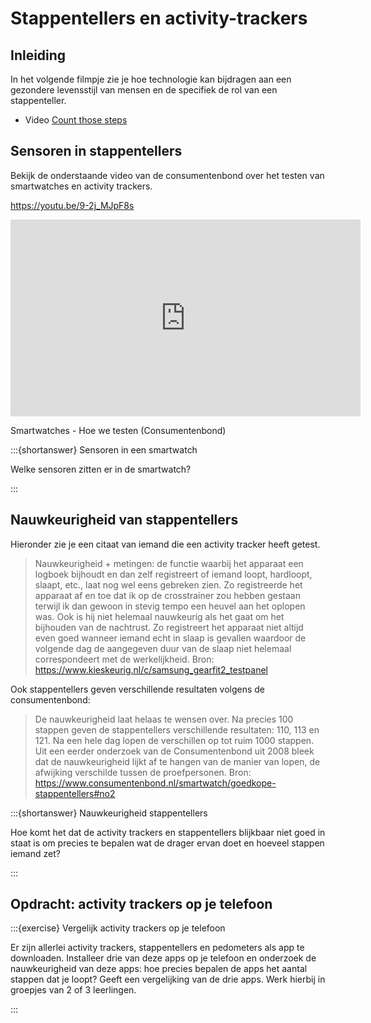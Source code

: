 # Stappentellers en activity-trackers

## Inleiding

In het volgende filmpje zie je hoe technologie kan bijdragen aan een gezondere levensstijl van mensen en de specifiek de rol van een stappenteller.

* Video [Count those steps](https://tv.theiet.org/Index.html?videoid=7300)

## Sensoren in stappentellers

Bekijk de onderstaande video van de consumentenbond over het testen van smartwatches en activity trackers.

https://youtu.be/9-2j_MJpF8s

<iframe width="560" height="315" src="https://www.youtube.com/embed/9-2j_MJpF8s" title="YouTube video player" frameborder="0" allow="accelerometer; autoplay; clipboard-write; encrypted-media; gyroscope; picture-in-picture; web-share" allowfullscreen></iframe>

Smartwatches - Hoe we testen (Consumentenbond)

:::{shortanswer} Sensoren in een smartwatch

Welke sensoren zitten er in de smartwatch?

:::

## Nauwkeurigheid van stappentellers

Hieronder zie je een citaat van iemand die een activity tracker heeft getest.

> Nauwkeurigheid + metingen: de functie waarbij het apparaat een logboek bijhoudt en dan zelf registreert of iemand loopt, hardloopt, slaapt, etc., laat nog wel eens gebreken zien. Zo registreerde het apparaat af en toe dat ik op de crosstrainer zou hebben gestaan terwijl ik dan gewoon in stevig tempo een heuvel aan het oplopen was. Ook is hij niet helemaal nauwkeurig als het gaat om het bijhouden van de nachtrust. Zo registreert het apparaat niet altijd even goed wanneer iemand echt in slaap is gevallen waardoor de volgende dag de aangegeven duur van de slaap niet helemaal correspondeert met de werkelijkheid. 
> Bron: https://www.kieskeurig.nl/c/samsung_gearfit2_testpanel

Ook stappentellers geven verschillende resultaten volgens de consumentenbond:

> De nauwkeurigheid laat helaas te wensen over. Na precies 100 stappen geven de stappentellers verschillende resultaten: 110, 113 en 121. Na een hele dag lopen de verschillen op tot ruim 1000 stappen. Uit een eerder onderzoek van de Consumentenbond uit 2008 bleek dat de nauwkeurigheid lijkt af te hangen van de manier van lopen, de afwijking verschilde tussen de proefpersonen. 
> Bron: https://www.consumentenbond.nl/smartwatch/goedkope-stappentellers#no2


:::{shortanswer} Nauwkeurigheid stappentellers

Hoe komt het dat de activity trackers en stappentellers blijkbaar niet goed in staat is om precies te bepalen wat de drager ervan doet en hoeveel stappen iemand zet?

:::

## Opdracht: activity trackers op je telefoon

:::{exercise} Vergelijk activity trackers op je telefoon

Er zijn allerlei activity trackers, stappentellers en pedometers als app te downloaden. Installeer drie van deze apps op je telefoon en onderzoek de nauwkeurigheid van deze apps: hoe precies bepalen de apps het aantal stappen dat je loopt? Geeft een vergelijking van de drie apps. Werk hierbij in groepjes van 2 of 3 leerlingen.

:::